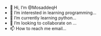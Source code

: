 - 👋 Hi, I’m @MosaddeqH
- 👀 I’m interested in learning programming...
- 🌱 I’m currently learning python...
- 💞️ I’m looking to collaborate on ...
- 📫 How to reach me email...

<!---
MosaddeqH/MosaddeqH is a ✨ special ✨ repository because its `README.md` (this file) appears on your GitHub profile.
You can click the Preview link to take a look at your changes.
--->
